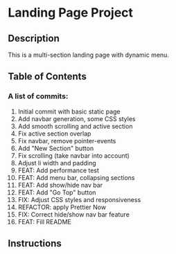 # Landing Page Project

## Description
This is a multi-section landing page with dynamic menu.

## Table of Contents

### A list of commits:

1. Initial commit with basic static page
1. Add navbar generation, some CSS styles
1. Add smooth scrolling and active section
1. Fix active section overlap
1. Fix navbar, remove pointer-events
1. Add "New Section" button
1. Fix scrolling (take navbar into account)
1. Adjust li width and padding
1. FEAT: Add performance test
1. FEAT: Add menu bar, collapsing sections
1. FEAT: Add show/hide nav bar
1. FEAT: Add "Go Top" button
1. FIX: Adjust CSS styles and responsiveness
1. REFACTOR: apply Prettier Now
1. FIX: Correct hide/show nav bar feature
1. FEAT: Fill README

## Instructions


